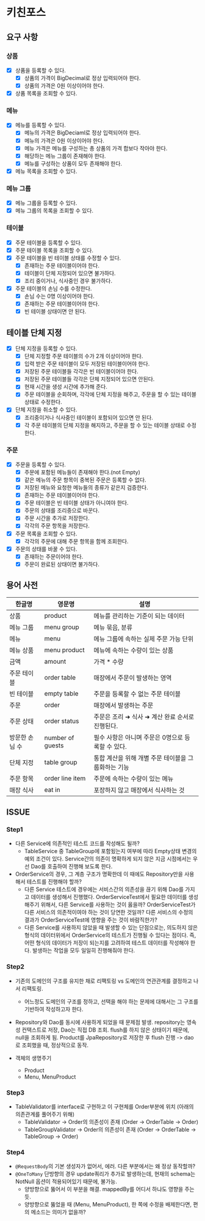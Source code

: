 # 키친포스

## 요구 사항

### 상품

- [x] 상품을 등록할 수 있다.
    - [x] 상품의 가격이 BigDecimal로 정상 입력되어야 한다.
    - [x] 상품의 가격은 0원 이상이어야 한다.
- [x] 상품 목록을 조회할 수 있다.

### 메뉴

- [x] 메뉴를 등록할 수 있다.
    - [x] 메뉴의 가격은 BigDeciaml로 정상 입력되어야 한다.
    - [x] 메뉴의 가격은 0원 이상이어야 한다.
    - [x] 메뉴 가격은 메뉴를 구성하는 총 상품의 가격 합보다 작아야 한다.
    - [x] 해당하는 메뉴 그룹이 존재해야 한다.
    - [x] 메뉴를 구성하는 상품이 모두 존재해야 한다.
- [x] 메뉴 목록을 조회할 수 있다.

### 메뉴 그룹

- [x] 메뉴 그룹을 등록할 수 있다.
- [x] 메뉴 그룹의 목록을 조회할 수 있다.

### 테이블

- [x] 주문 테이블을 등록할 수 있다.
- [x] 주문 테이블 목록을 조회할 수 있다.
- [x] 주문 테이블을 빈 테이블 상태를 수정할 수 있다.
    - [x] 존재하는 주문 테이블이어야 한다.
    - [x] 테이블이 단체 지정되어 있으면 불가하다.
    - [x] 조리 중이거나, 식사중인 경우 불가하다.
- [x] 주문 테이블의 손님 수를 수정한다.
    - [x] 손님 수는 0명 이상이어야 한다.
    - [x] 존재하는 주문 테이블이어야 한다.
    - [x] 빈 테이블 상태이면 안 된다.

## 테이블 단체 지정

- [x] 단체 지정을 등록할 수 있다.
    - [x] 단체 지정할 주문 테이블의 수가 2개 이상이어야 한다.
    - [x] 입력 받은 주문 테이블이 모두 저장된 테이블이어야 한다.
    - [x] 저장된 주문 테이블들 각각은 빈 테이블이어야 한다.
    - [x] 저장된 주문 테이블들 각각은 단체 지정되어 있으면 안된다.
    - [x] 현재 시간을 생성 시간에 추가해 준다.
    - [x] 주문 테이블을 순회하며, 각각에 단체 지정을 해주고, 주문을 할 수 있는 테이블 상태로 수정한다.

- [x] 단체 지정을 취소할 수 있다.
    - [x] 조리중이거나 식사중인 테이블이 포함되어 있으면 안 된다.
    - [x] 각 주문 테이블의 단체 지정을 해지하고, 주문을 할 수 있는 테이블 상태로 수정한다.

### 주문

- [x] 주문을 등록할 수 있다.
    - [x] 주문에 포함된 메뉴들이 존재해야 한다.(not Empty)
    - [x] 같은 메뉴의 주문 항목이 중복된 주문은 등록할 수 없다.
    - [x] 저장된 메뉴와 요청한 메뉴들의 종류가 같은지 검증한다.
    - [x] 존재하는 주문 테이블이어야 한다.
    - [x] 주문 테이블은 빈 테이블 상태가 아니여야 한다.
    - [x] 주문의 상태를 조리중으로 바꾼다.
    - [x] 주문 시간을 추가로 저장한다.
    - [x] 각각의 주문 항목을 저장한다.
- [x] 주문 목록을 조회할 수 있다.
    - [x] 각각의 주문에 대해 주문 항목을 함께 조회한다.
- [x] 주문의 상태를 바꿀 수 있다.
    - [x] 존재하는 주문이어야 한다.
    - [x] 주문이 완료된 상태이면 불가하다.

## 용어 사전

| 한글명 | 영문명 | 설명 |
| --- | --- | --- |
| 상품 | product | 메뉴를 관리하는 기준이 되는 데이터 |
| 메뉴 그룹 | menu group | 메뉴 묶음, 분류 |
| 메뉴 | menu | 메뉴 그룹에 속하는 실제 주문 가능 단위 |
| 메뉴 상품 | menu product | 메뉴에 속하는 수량이 있는 상품 |
| 금액 | amount | 가격 * 수량 |
| 주문 테이블 | order table | 매장에서 주문이 발생하는 영역 |
| 빈 테이블 | empty table | 주문을 등록할 수 없는 주문 테이블 |
| 주문 | order | 매장에서 발생하는 주문 |
| 주문 상태 | order status | 주문은 조리 ➜ 식사 ➜ 계산 완료 순서로 진행된다. |
| 방문한 손님 수 | number of guests | 필수 사항은 아니며 주문은 0명으로 등록할 수 있다. |
| 단체 지정 | table group | 통합 계산을 위해 개별 주문 테이블을 그룹화하는 기능 |
| 주문 항목 | order line item | 주문에 속하는 수량이 있는 메뉴 |
| 매장 식사 | eat in | 포장하지 않고 매장에서 식사하는 것 |

## ISSUE

### Step1

- 다른 Service에 의존적인 테스트 코드를 작성해도 될까?
    - TableService 중 TableGroup에 포함됬는지 여부에 따라 Empty상태 변경의 예외 조건이 있다. Service간의 의존이 명확하게 되지 않은 지금
      시점에서는 우선 Dao를 호출하여 진행해 보도록 한다.
- OrderService의 경우, 그 계층 구조가 명확한데 이 때에도 Repository만을 사용해서 테스트를 진행해야 할까?
    - 다른 Service 테스트에 경우에는 서비스간의 의존성을 끊기 위해 Dao를 가지고 데이터를 생성해서 진행했다. OrderServiceTest에서 필요한 데이터를
      생성해주기 위해서, 다른 Service를 사용하는 것이 옳을까? OrderServiceTest가 다른 서비스의 의존적이여야 하는 것이 당연한 것일까? 다른 서비스의
      수정의 결과가 OrderServiceTest에 영향을 주는 것이 바람직한가?
    - 다른 Service를 사용하지 않았을 때 발생할 수 있는 단점으로는, 의도하지 않은 형식의 데이터위에서 OrderService의 테스트가 진행될 수 있다는 점이다. 즉,
      어떤 형식의 데이터가 저장이 되는지를 고려하여 테스트 데이터를 작성해야 한다. 발생하는 작업을 모두 일일히 진행해줘야 한다.

### Step2

- 기존의 도메인의 구조를 유지한 채로 리팩토링 vs 도메인의 연관관계를 결정하고 나서 리팩토링.
    - 어느정도 도메인의 구조를 정하고, 선택을 해야 하는 문제에 대해서는 그 구조를 기반하여 작성하고자 한다.

- Repository와 Dao를 동시에 사용하게 되었을 때 문제점 발생. repository는 영속성 컨택스트로 저장, Dao는 직접 DB 조회. flush를 하지 않은 상태이기
  때문에, null을 조회하게 됨. Product를 JpaRepository로 저장한 후 flush 진행 -> dao로 조회했을 때, 정상적으로 동작.

- 객체의 생명주기
    - Product
    - Menu, MenuProduct

### Step3

- TableValidator를 interface로 구현하고 이 구현체를 Order부분에 위치 (아래의 의존관계를 풀어주기 위해)
    - TableValidator -> Order의 의존성이 존재 (Order -> OrderTable -> Order)
    - TableGroupValidator -> Order의 의존성이 존재 (Order -> OrderTable -> TableGroup -> Order)

### Step4

- `@RequestBody`의 기본 생성자가 없어서, 에러. 다른 부분에서는 왜 정상 동작할까?
- `@OneToMany` 단방향의 경우 update쿼리가 추가로 발생하는데, 현재의 schema는 NotNull 옵션이 적용되어있기 때문에, 불가능.
    - 양방향으로 뚫어서 이 부분을 해결. mappedBy를 어디서 하냐도 영향을 주는 듯.
    - 양방향으로 뚫었을 때 (Menu, MenuProduct), 한 쪽에 수정을 배제한다면, 편의 메소드는 의미가 없을까?
